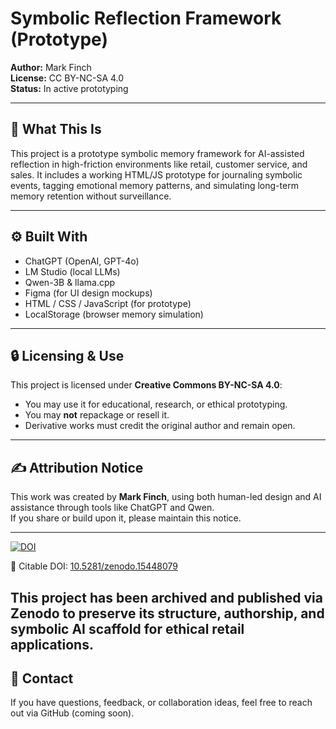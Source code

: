 
# Symbolic Reflection Framework (Prototype)

**Author:** Mark Finch  
**License:** CC BY-NC-SA 4.0  
**Status:** In active prototyping

---

## 🧠 What This Is

This project is a prototype symbolic memory framework for AI-assisted reflection in high-friction environments like retail, customer service, and sales. It includes a working HTML/JS prototype for journaling symbolic events, tagging emotional memory patterns, and simulating long-term memory retention without surveillance.

---

## ⚙️ Built With

- ChatGPT (OpenAI, GPT-4o)
- LM Studio (local LLMs)
- Qwen-3B & llama.cpp
- Figma (for UI design mockups)
- HTML / CSS / JavaScript (for prototype)
- LocalStorage (browser memory simulation)

---

## 🔒 Licensing & Use

This project is licensed under **Creative Commons BY-NC-SA 4.0**:
- You may use it for educational, research, or ethical prototyping.
- You may **not** repackage or resell it.
- Derivative works must credit the original author and remain open.

---

## ✍️ Attribution Notice

This work was created by **Mark Finch**, using both human-led design and AI assistance through tools like ChatGPT and Qwen.  
If you share or build upon it, please maintain this notice.

---
[![DOI](https://zenodo.org/badge/DOI/10.5281/zenodo.15448079.svg)](https://doi.org/10.5281/zenodo.15448079)

📌 Citable DOI: [10.5281/zenodo.15448079](https://doi.org/10.5281/zenodo.15448079)

This project has been archived and published via Zenodo to preserve its structure, authorship, and symbolic AI scaffold for ethical retail applications.
---
## 💬 Contact

If you have questions, feedback, or collaboration ideas, feel free to reach out via GitHub (coming soon).
